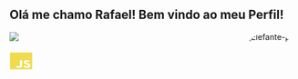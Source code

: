 ## Olá me chamo Rafael! Bem vindo ao meu Perfil!
<div align="left">
  <a href="https://github.com/Elefantinhu">
  <img height="180em" src="https://github-readme-stats.vercel.app/api?username=Elefantinhu&show_icons=true&theme=dracula&include_all_commits=true&count_private=true"/>
  <img align="right" alt="Elefante-pic" height="180" style="border-radius:80px;" 
       src="https://cdn.discordapp.com/attachments/358270949948260355/932687535732306001/tumblr_m61ftenR6Y1rxzqi6o1_500.gif">
</div>
<div style="display: inline_block"><br>
  <img align="center" alt="Rafa-Js" height="30" width="40" src="https://raw.githubusercontent.com/devicons/devicon/master/icons/javascript/javascript-plain.svg">
